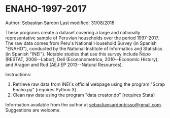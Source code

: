 # ENAHO-1997-2017
Author: Sebastian Sardon
Last modified: 31/08/2018

These programs create a dataset covering a large and nationally representative sample of Peruvian households over the period 1997-2017. The raw data comes from Peru's National Household Survey (in Spanish "ENAHO"), conducted by the National Institute of Informatics and Statistics (in Spanish "INEI"). Notable studies that use this survey include Ñopo (RESTAT, 2008--Labor), Dell (Econonometrica, 2010--Economic History), and Aragon and Rud (AEJ:EP 2013--Natural Resources).

Instructions:
1. Retrieve raw data from INEI's official webpage using the program "Scrap Enaho.py" [requires Python 3]
2. Clean raw data using the program "data creator.do" [requires Stata]

Information available from the author at sebastiansardonbisso@gmail.com. Suggestions are welcome.
